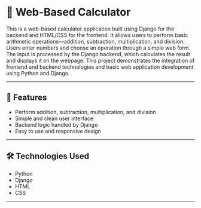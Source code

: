 # 🧮 Web-Based Calculator
This is a web-based calculator application built using Django for the backend and HTML/CSS for the frontend. It allows users to perform basic arithmetic operations—addition, subtraction, multiplication, and division. Users enter numbers and choose an operation through a simple web form. The input is processed by the Django backend, which calculates the result and displays it on the webpage. This project demonstrates the integration of frontend and backend technologies and basic web application development using Python and Django.

---

## 🚀 Features

- Perform addition, subtraction, multiplication, and division
- Simple and clean user interface
- Backend logic handled by Django
- Easy to use and responsive design

---

## 🛠️ Technologies Used

- Python
- Django
- HTML
- CSS

---

